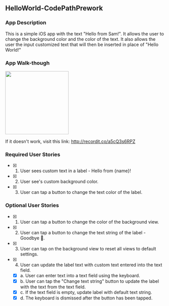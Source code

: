 ## HelloWorld-CodePathPrework

### App Description
This is a simple iOS app with the text "Hello from Sam!". It allows the user to change the background color and the color of the text. It also allows the user the input customized text that will then be inserted in place of "Hello World!"

### App Walk-though

<img src="https://s3.amazonaws.com/img0.recordit.co/a5cQ3s6RPZ.mp4?AWSAccessKeyId=AKIAINSRFOQXTN4DT46A&Expires=1536863984&Signature=Qg0fr%2Bg9jd5qUy1ut4A4Y1lfUKQ%3D" width=200><br>

If it doesn't work, visit this link: http://recordit.co/a5cQ3s6RPZ

### Required User Stories
- [x] 1. User sees custom text in a label - Hello from {name}!
- [x] 2. User see's custom background color.
- [x] 3. User can tap a button to change the text color of the label.

### Optional User Stories
- [x] 1. User can tap a button to change the color of the background view.
- [x] 2. User can tap a button to change the text string of the label - Goodbye 👋.
- [x] 3. User can tap on the background view to reset all views to default settings.
- [x] 4. User can update the label text with custom text entered into the text field.
   - [x] a. User can enter text into a text field using the keyboard.
   - [x] b. User can tap the "Change text string" button to update the label with the text from the text field.
   - [x] c. If the text field is empty, update label with default text string.
   - [x] d. The keyboard is dismissed after the button has been tapped.
